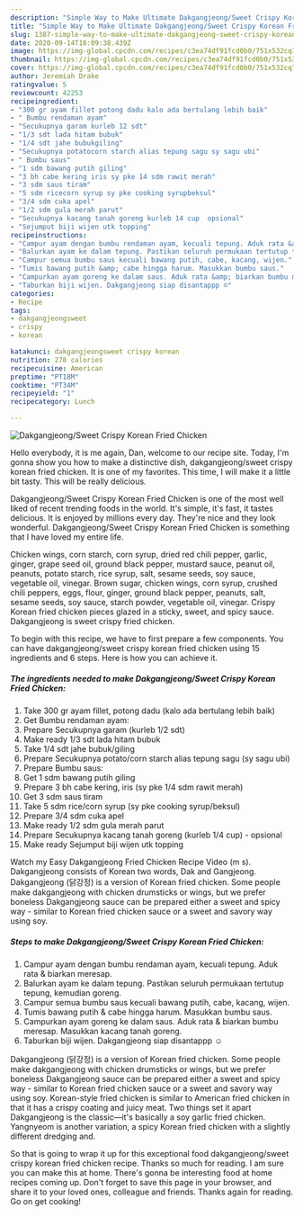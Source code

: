 ```yaml
---
description: "Simple Way to Make Ultimate Dakgangjeong/Sweet Crispy Korean Fried Chicken"
title: "Simple Way to Make Ultimate Dakgangjeong/Sweet Crispy Korean Fried Chicken"
slug: 1387-simple-way-to-make-ultimate-dakgangjeong-sweet-crispy-korean-fried-chicken
date: 2020-09-14T16:09:38.439Z
image: https://img-global.cpcdn.com/recipes/c3ea74df91fcd0b0/751x532cq70/dakgangjeongsweet-crispy-korean-fried-chicken-foto-resep-utama.jpg
thumbnail: https://img-global.cpcdn.com/recipes/c3ea74df91fcd0b0/751x532cq70/dakgangjeongsweet-crispy-korean-fried-chicken-foto-resep-utama.jpg
cover: https://img-global.cpcdn.com/recipes/c3ea74df91fcd0b0/751x532cq70/dakgangjeongsweet-crispy-korean-fried-chicken-foto-resep-utama.jpg
author: Jeremiah Drake
ratingvalue: 5
reviewcount: 42253
recipeingredient:
- "300 gr ayam fillet potong dadu kalo ada bertulang lebih baik"
- " Bumbu rendaman ayam"
- "Secukupnya garam kurleb 12 sdt"
- "1/3 sdt lada hitam bubuk"
- "1/4 sdt jahe bubukgiling"
- "Secukupnya potatocorn starch alias tepung sagu sy sagu ubi"
- " Bumbu saus"
- "1 sdm bawang putih giling"
- "3 bh cabe kering iris sy pke 14 sdm rawit merah"
- "3 sdm saus tiram"
- "5 sdm ricecorn syrup sy pke cooking syrupbeksul"
- "3/4 sdm cuka apel"
- "1/2 sdm gula merah parut"
- "Secukupnya kacang tanah goreng kurleb 14 cup  opsional"
- "Sejumput biji wijen utk topping"
recipeinstructions:
- "Campur ayam dengan bumbu rendaman ayam, kecuali tepung. Aduk rata &amp; biarkan meresap."
- "Balurkan ayam ke dalam tepung. Pastikan seluruh permukaan tertutup tepung, kemudian goreng."
- "Campur semua bumbu saus kecuali bawang putih, cabe, kacang, wijen."
- "Tumis bawang putih &amp; cabe hingga harum. Masukkan bumbu saus."
- "Campurkan ayam goreng ke dalam saus. Aduk rata &amp; biarkan bumbu meresap. Masukkan kacang tanah goreng."
- "Taburkan biji wijen. Dakgangjeong siap disantappp ☺"
categories:
- Recipe
tags:
- dakgangjeongsweet
- crispy
- korean

katakunci: dakgangjeongsweet crispy korean 
nutrition: 278 calories
recipecuisine: American
preptime: "PT18M"
cooktime: "PT34M"
recipeyield: "1"
recipecategory: Lunch

---
```



![Dakgangjeong/Sweet Crispy Korean Fried Chicken](https://img-global.cpcdn.com/recipes/c3ea74df91fcd0b0/751x532cq70/dakgangjeongsweet-crispy-korean-fried-chicken-foto-resep-utama.jpg)

Hello everybody, it is me again, Dan, welcome to our recipe site. Today, I'm gonna show you how to make a distinctive dish, dakgangjeong/sweet crispy korean fried chicken. It is one of my favorites. This time, I will make it a little bit tasty. This will be really delicious.

Dakgangjeong/Sweet Crispy Korean Fried Chicken is one of the most well liked of recent trending foods in the world. It's simple, it's fast, it tastes delicious. It is enjoyed by millions every day. They're nice and they look wonderful. Dakgangjeong/Sweet Crispy Korean Fried Chicken is something that I have loved my entire life.

Chicken wings, corn starch, corn syrup, dried red chili pepper, garlic, ginger, grape seed oil, ground black pepper, mustard sauce, peanut oil, peanuts, potato starch, rice syrup, salt, sesame seeds, soy sauce, vegetable oil, vinegar. Brown sugar, chicken wings, corn syrup, crushed chili peppers, eggs, flour, ginger, ground black pepper, peanuts, salt, sesame seeds, soy sauce, starch powder, vegetable oil, vinegar. Crispy Korean fried chicken pieces glazed in a sticky, sweet, and spicy sauce. Dakgangjeong is sweet crispy fried chicken.


To begin with this recipe, we have to first prepare a few components. You can have dakgangjeong/sweet crispy korean fried chicken using 15 ingredients and 6 steps. Here is how you can achieve it.

<!--inarticleads1-->

##### The ingredients needed to make Dakgangjeong/Sweet Crispy Korean Fried Chicken:

1. Take 300 gr ayam fillet, potong dadu (kalo ada bertulang lebih baik)
1. Get  Bumbu rendaman ayam:
1. Prepare Secukupnya garam (kurleb 1/2 sdt)
1. Make ready 1/3 sdt lada hitam bubuk
1. Take 1/4 sdt jahe bubuk/giling
1. Prepare Secukupnya potato/corn starch alias tepung sagu (sy sagu ubi)
1. Prepare  Bumbu saus:
1. Get 1 sdm bawang putih giling
1. Prepare 3 bh cabe kering, iris (sy pke 1/4 sdm rawit merah)
1. Get 3 sdm saus tiram
1. Take 5 sdm rice/corn syrup (sy pke cooking syrup/beksul)
1. Prepare 3/4 sdm cuka apel
1. Make ready 1/2 sdm gula merah parut
1. Prepare Secukupnya kacang tanah goreng (kurleb 1/4 cup) - opsional
1. Make ready Sejumput biji wijen utk topping


Watch my Easy Dakgangjeong Fried Chicken Recipe Video (m s). Dakgangjeong consists of Korean two words, Dak and Gangjeong. Dakgangjeong (닭강정) is a version of Korean fried chicken. Some people make dakgangjeong with chicken drumsticks or wings, but we prefer boneless Dakgangjeong sauce can be prepared either a sweet and spicy way - similar to Korean fried chicken sauce or a sweet and savory way using soy. 

<!--inarticleads2-->

##### Steps to make Dakgangjeong/Sweet Crispy Korean Fried Chicken:

1. Campur ayam dengan bumbu rendaman ayam, kecuali tepung. Aduk rata &amp; biarkan meresap.
1. Balurkan ayam ke dalam tepung. Pastikan seluruh permukaan tertutup tepung, kemudian goreng.
1. Campur semua bumbu saus kecuali bawang putih, cabe, kacang, wijen.
1. Tumis bawang putih &amp; cabe hingga harum. Masukkan bumbu saus.
1. Campurkan ayam goreng ke dalam saus. Aduk rata &amp; biarkan bumbu meresap. Masukkan kacang tanah goreng.
1. Taburkan biji wijen. Dakgangjeong siap disantappp ☺


Dakgangjeong (닭강정) is a version of Korean fried chicken. Some people make dakgangjeong with chicken drumsticks or wings, but we prefer boneless Dakgangjeong sauce can be prepared either a sweet and spicy way - similar to Korean fried chicken sauce or a sweet and savory way using soy. Korean-style fried chicken is similar to American fried chicken in that it has a crispy coating and juicy meat. Two things set it apart Dakgangjeong is the classic—it&#39;s basically a soy garlic fried chicken. Yangnyeom is another variation, a spicy Korean fried chicken with a slightly different dredging and. 

So that is going to wrap it up for this exceptional food dakgangjeong/sweet crispy korean fried chicken recipe. Thanks so much for reading. I am sure you can make this at home. There's gonna be interesting food at home recipes coming up. Don't forget to save this page in your browser, and share it to your loved ones, colleague and friends. Thanks again for reading. Go on get cooking!
